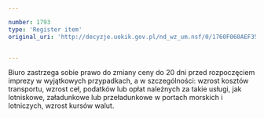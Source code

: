 ```yaml
---

number: 1793
type: 'Register item'
original_uri: 'http://decyzje.uokik.gov.pl/nd_wz_um.nsf/0/1760F060AEF35EE1C12576930039206B?OpenDocument'


---
```


Biuro zastrzega sobie prawo do zmiany ceny do 20 dni przed rozpoczęciem imprezy w wyjątkowych przypadkach, a w szczególności: wzrost kosztów transportu, wzrost ceł, podatków lub opłat należnych za takie usługi, jak lotniskowe, załadunkowe lub przeładunkowe w portach morskich i lotniczych, wzrost kursów walut.
